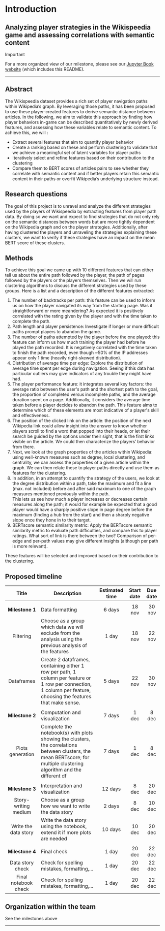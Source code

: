 # Introduction

## Analyzing player strategies in the Wikispeedia game and assessing correlations with semantic content

> [!IMPORTANT]
> For a more organized view of our milestone, please see our [Jupyter Book website](https://epfl-ada.github.io/ada-2023-project-adamants/README.html) (which includes this README).

---

## Abstract

The Wikispeedia dataset provides a rich set of player navigation paths within Wikipedia’s graph.
By leveraging those paths, it has been proposed to use these player-created features to derive semantic distance between articles.
In the following, we aim to validate this approach by finding how player behaviors in-game can be described quantitatively by newly derived features, and assessing how these variables relate to semantic content.
To achieve this, we will :

- Extract several features that aim to quantify player behavior
- Create a ranking based on these and perform clustering to validate that we achieve a meaningful set of latent variables for player paths
- Iteratively select and refine features based on their contribution to the clustering
- Compare them to BERT scores of articles pairs to see whether they correlate with semantic content and if better players retain this semantic content in their paths or overfit Wikipedia’s underlying structure instead.

## Research questions

The goal of this project is to unravel and analyze the different strategies used by the players of Wikispeedia by extracting features from player path data. By doing so we want and expect to find strategies that do not only rely on the semantic distances between words but are more tightly dependent on the Wikipedia graph and on the player strategies. Additionally, after having clustered the players and unraveling the strategies explaining these clusters, we want to verify if these strategies have an impact on the mean BERT score of these clusters.

## Methods

To achieve this goal we came up with 10 different features that can either tell us about the entire path followed by the player, the path  of pages followed by the players or the players themselves. Then we will run clustering algorithms to discuss the different strategies used by these groups. Here is a list and a description of the different features extracted:  

1. The number of backtracks per path: this feature can be used to inform us on how the player navigated its way from the starting page. Was it straightforward or more meandering? As expected it is positively correlated with the rating given by the player and with the time taken to complete the path.  
2. Path length and player persistence: Investigate if longer or more difficult paths prompt players to abandon the game.  
3. The number of paths attempted by the player before the one played: this feature can inform us how much training the player had before he played the path recorded. It is negatively correlated with the time taken to finish the path recorded, even though ~50% of the IP addresses appear only 1 time (heavily right-skewed distribution).  
4. Distribution of average time per edge: Explore the distribution of average time spent per edge during navigation. Seeing if this data has particular outliers may give indicators of any trouble they might have had.  
5. The player performance feature: it integrates several key factors: the average ratio between the user's path and the shortest path to the goal, the proportion of completed versus incomplete paths, and the average duration spent on a page. Additionally, it considers the average time taken before a player decides to abandon the path. This feature aims to determine which of these elements are most indicative of a player's skill and effectiveness.  
6. The position of the clicked link on the article: the position of the next Wikipedia link could allow insight into the answer to know whether players scroll to find a word that popped into their heads, or let their search be guided by the options under their sight, that is the first links visible on the article. We could then characterize the players’ behavior from there.
7. Next, we look at the graph properties of the articles within Wikipedia: using well-known measures such as degree, local clustering, and centrality, we can assess the properties of a given article within the graph. We can then relate these to player paths directly and use them as features for the clustering.  
8. In addition, in an attempt to quantify the strategy of the users, we look at the degree distribution within a path, take the maximum and fit a line (max. not included) before and after said maximum to one of the graph measures mentioned previously within the path.  
This lets us see how much a player increases or decreases certain measures along the path; it would for example be expected that a good player would have a sharply positive slope in page degree before the maximum (finding a hub from the start) and then a sharply negative slope once they hone in to their target.  
9. BERTscore semantic similarity metric: Apply the BERTscore semantic similarity metric to evaluate path difficulties, and compare this to player ratings. What sort of link is there between the two? Comparison of per-edge and per-path values may give different insights (although per path is more relevant).

These features will be selected and improved based on their contribution to the clustering.  

## Proposed timeline

|         Title        | Description                                                                                                                                                                | Estimated time | Start date | Due date |
|:--------------------:|----------------------------------------------------------------------------------------------------------------------------------------------------------------------------|:--------------:|:----------:|:--------:|
|                      |                                                                                                                                                                            |                |            |          |
|    **Milestone 1**   | Data formatting                                                                                                                                                            |     6 days     |   18 nov   |  30 nov  |
|       Filtering      | Choose as a group which data we will exclude  from the analysis using the previous  analysis of the features                                                                |      1 day     |   18 nov   |  22 nov  |
|      Dataframes      | Create 2 dataframes, containing either 1 row per path, 1 column per feature or 1 row per  connection, 1 column per feature, choosing the features that make sense.            |     5 days     |   22 nov   |  30 nov  |
|                      |                                                                                                                                                                            |                |            |          |
|    **Milestone 2**   | Computation and visualization                                                                                                                                              |     7 days     |    1 dec   |   8 dec  |
|   Plots generation   | Complete the notebook(s) with plots showing  the clusters, the correlations between  clusters, the mean BERTscore; for multiple  clustering algorithm and the different df |     7 days     |    1 dec   |   8 dec  |
|                      |                                                                                                                                                                            |                |            |          |
|    **Milestone 3**   | Interpretation and visualization                                                                                                                                           |     12 days    |    8 dec   |  20 dec  |
| Story-writing medium | Choose as a group how we want to write the data story                                                                                                                      |     2 days     |    8 dec   |  10 dec  |
| Write the data story | Write the data story using the notebook, extend it if more plots are needed                                                                                                |     10 days    |   10 dec   |  20 dec  |
|                      |                                                                                                                                                                            |                |            |          |
|    **Milestone 4**   | Final check                                                                                                                                                                |      1 day     |   20 dec   |  22 dec  |
|   Data story check   | Check for spelling mistakes, formatting,...                                                                                                                                |      1 day     |   20 dec   |  22 dec  |
| Final notebook check | Check for spelling mistakes, formatting,...                                                                                                                                |      1 day     |   20 dec   |  22 dec  |

## Organization within the team
See the milestones above

---